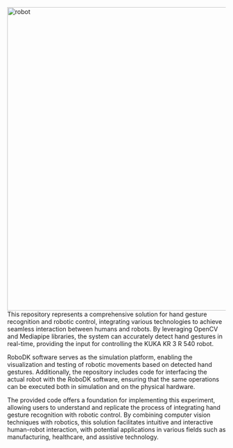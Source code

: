 <img align="right" alt="robot" width="700" src="https://github.com/purusottam10/Hand-gesture-controlled-KUKA-robot/assets/148074765/4140a914-b1ea-4bd9-a2f4-c97b75fc5791.git">

This repository represents a comprehensive solution for hand gesture recognition and robotic control, integrating various technologies to achieve seamless interaction between humans and robots. By leveraging OpenCV and Mediapipe libraries, the system can accurately detect hand gestures in real-time, providing the input for controlling the KUKA KR 3 R 540 robot.

RoboDK software serves as the simulation platform, enabling the visualization and testing of robotic movements based on detected hand gestures. Additionally, the repository includes code for interfacing the actual robot with the RoboDK software, ensuring that the same operations can be executed both in simulation and on the physical hardware.

The provided code offers a foundation for implementing this experiment, allowing users to understand and replicate the process of integrating hand gesture recognition with robotic control. By combining computer vision techniques with robotics, this solution facilitates intuitive and interactive human-robot interaction, with potential applications in various fields such as manufacturing, healthcare, and assistive technology.
